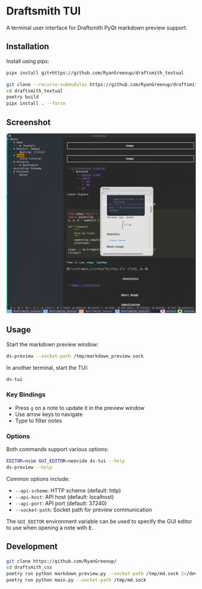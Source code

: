 # Draftsmith TUI

A terminal user interface for Draftsmith PyQt markdown preview support.

## Installation

Install using pipx:

```bash
pipx install git+https://github.com/RyanGreenup/draftsmith_textual
```

```bash
git clone --recurse-submodules https://github.com/RyanGreenup/draftsmith_textual
cd draftsmith_textual
poetry build
pipx install . --force
```

## Screenshot

![Screenshot](./assets/screenshot.png)

## Usage

Start the markdown preview window:

```bash
ds-preview --socket-path /tmp/markdown_preview.sock
```

In another terminal, start the TUI:

```bash
ds-tui
```

### Key Bindings

- Press `g` on a note to update it in the preview window
- Use arrow keys to navigate
- Type to filter notes

### Options

Both commands support various options:

```bash
EDITOR=nvim GUI_EDITOR=neovide ds-tui --help
ds-preview --help
```

Common options include:
- `--api-scheme`: HTTP scheme (default: http)
- `--api-host`: API host (default: localhost)
- `--api-port`: API port (default: 37240)
- `--socket-path`: Socket path for preview communication


The `GUI_EDITOR` environment variable can be used to specify the GUI editor to use when opening a note with <kbd>E</kbd>.

## Development

```bash
git clone https://github.com/RyanGreenup/
cd draftsmith_css
poetry run python markdown_preview.py --socket-path /tmp/md.sock 2>/dev/null & disown
poetry run python main.py --socket-path /tmp/md.sock
```

